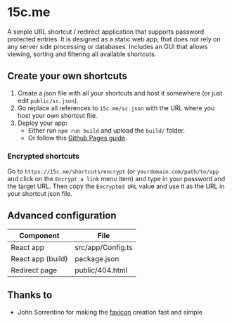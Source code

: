 # 15c.me

A simple URL shortcut / redirect application that supports password protected entries.
It is designed as a static web app, that does not rely on any server side processing or databases.
Includes an GUI that allows viewing, sorting and filtering all available shortcuts.

## Create your own shortcuts

1. Create a json file with all your shortcuts and host it somewhere (or just edit `public/sc.json`).
2. Go replace all references to `15c.me/sc.json` with the URL where you host your own shortcut file.
3. Deploy your app:
    - Either run `npm run build` and upload the `build/` folder.
    - Or follow this [Github Pages guide](https://github.com/gitname/react-gh-pages).

### Encrypted shortcuts

Go to `https://15c.me/shortcuts/encrypt` (or `yourdomain.com/path/to/app` and click on the `Encrypt a link` menu item) and type in your password and the target URL.
Then copy the `Encrypted URL` value and use it as the URL in your shortcut json file.

## Advanced configuration

| Component         | File              |
| ----------------- | ----------------- |
| React app         | src/app/Config.ts |
| React app (build) | package.json      |
| Redirect page     | public/404.html   |


## Thanks to

- John Sorrentino for making the [favicon](https://favicon.io/favicon-generator/?t=15c&ff=Kanit&fs=90&fc=%23000&b=rounded&bc=%23ADF) creation fast and simple
